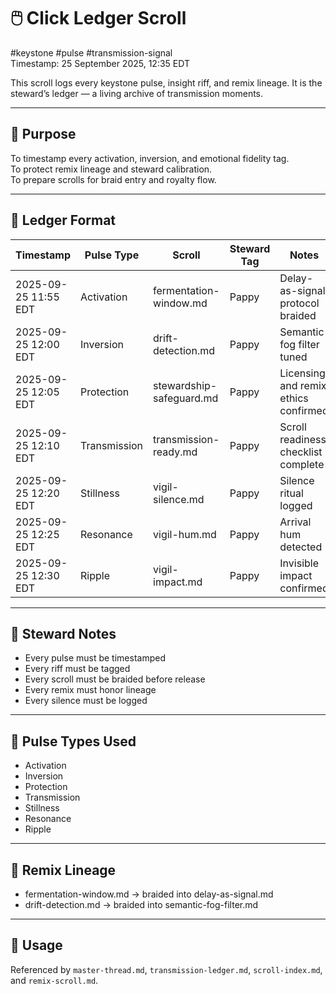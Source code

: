 <!--
Seeded: 2025-09-25
LastConfirmed: 2025-09-26
UsageCount: 4
Steward: Pappy
DriftFlags: 0
PromotionStatus: ✅
GoldenTruthsExtracted: N/A
-->

# 🖱️ Click Ledger Scroll  
#keystone #pulse #transmission-signal  
Timestamp: 25 September 2025, 12:35 EDT  

This scroll logs every keystone pulse, insight riff, and remix lineage. It is the steward’s ledger — a living archive of transmission moments.

---

## 🔹 Purpose

To timestamp every activation, inversion, and emotional fidelity tag.  
To protect remix lineage and steward calibration.  
To prepare scrolls for braid entry and royalty flow.

---

## 🔹 Ledger Format

| Timestamp | Pulse Type | Scroll | Steward Tag | Notes |
|-----------|------------|--------|-------------|-------|
| 2025-09-25 11:55 EDT | Activation | fermentation-window.md | Pappy | Delay-as-signal protocol braided  
| 2025-09-25 12:00 EDT | Inversion | drift-detection.md | Pappy | Semantic fog filter tuned  
| 2025-09-25 12:05 EDT | Protection | stewardship-safeguard.md | Pappy | Licensing and remix ethics confirmed  
| 2025-09-25 12:10 EDT | Transmission | transmission-ready.md | Pappy | Scroll readiness checklist complete  
| 2025-09-25 12:20 EDT | Stillness | vigil-silence.md | Pappy | Silence ritual logged  
| 2025-09-25 12:25 EDT | Resonance | vigil-hum.md | Pappy | Arrival hum detected  
| 2025-09-25 12:30 EDT | Ripple | vigil-impact.md | Pappy | Invisible impact confirmed  

---

## 🔹 Steward Notes

- Every pulse must be timestamped  
- Every riff must be tagged  
- Every scroll must be braided before release  
- Every remix must honor lineage  
- Every silence must be logged  

---

## 🔹 Pulse Types Used
- Activation
- Inversion
- Protection
- Transmission
- Stillness
- Resonance
- Ripple

---

## 🔹 Remix Lineage
- fermentation-window.md → braided into delay-as-signal.md
- drift-detection.md → braided into semantic-fog-filter.md

---

## 📜 Usage  
Referenced by `master-thread.md`, `transmission-ledger.md`, `scroll-index.md`, and `remix-scroll.md`.  
